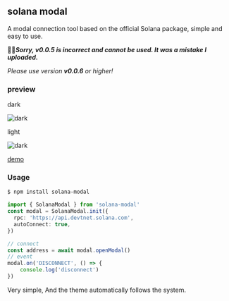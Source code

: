 ## solana modal
A modal connection tool based on the official Solana package, simple and easy to use.

🫠😬***Sorry, v0.0.5 is incorrect and cannot be used. It was a mistake I uploaded.***

*Please use version **v0.0.6** or higher!*

### preview

dark

![dark](https://jianghong008.github.io/solana-modal/screen-dark.png)

light

![dark](https://jianghong008.github.io/solana-modal/screen-light.png)

[demo](https://jianghong008.github.io/solana-modal/)

### Usage

```bash
$ npm install solana-modal
```
```typescript
import { SolanaModal } from 'solana-modal'
const modal = SolanaModal.init({
  rpc: 'https://api.devtnet.solana.com',
  autoConnect: true,
})

// connect
const address = await modal.openModal()
// event
modal.on('DISCONNECT', () => {
    console.log('disconnect')
})
```
Very simple, And the theme automatically follows the system.